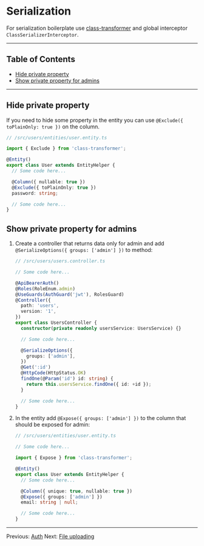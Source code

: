 # Serialization

For serialization boilerplate use [class-transformer](https://www.npmjs.com/package/class-transformer) and global interceptor `ClassSerializerInterceptor`.

---

## Table of Contents

- [Hide private property](#hide-private-property)
- [Show private property for admins](#show-private-property-for-admins)

---

## Hide private property

If you need to hide some property in the entity you can use `@Exclude({ toPlainOnly: true })` on the column.

```ts
// /src/users/entities/user.entity.ts

import { Exclude } from 'class-transformer';

@Entity()
export class User extends EntityHelper {
  // Some code here...

  @Column({ nullable: true })
  @Exclude({ toPlainOnly: true })
  password: string;

  // Some code here...
}

```

## Show private property for admins

1. Create a controller that returns data only for admin and add `@SerializeOptions({ groups: ['admin'] })` to method:

    ```ts
    // /src/users/users.controller.ts

    // Some code here...

    @ApiBearerAuth()
    @Roles(RoleEnum.admin)
    @UseGuards(AuthGuard('jwt'), RolesGuard)
    @Controller({
      path: 'users',
      version: '1',
    })
    export class UsersController {
      constructor(private readonly usersService: UsersService) {}

      // Some code here...

      @SerializeOptions({
        groups: ['admin'],
      })
      @Get(':id')
      @HttpCode(HttpStatus.OK)
      findOne(@Param('id') id: string) {
        return this.usersService.findOne({ id: +id });
      }

      // Some code here...
    }
    ```

1. In the entity add `@Expose({ groups: ['admin'] })` to the column that should be exposed for admin:

    ```ts
    // /src/users/entities/user.entity.ts
    
    // Some code here...

    import { Expose } from 'class-transformer';

    @Entity()
    export class User extends EntityHelper {
      // Some code here...

      @Column({ unique: true, nullable: true })
      @Expose({ groups: ['admin'] })
      email: string | null;

      // Some code here...
    }
    ```

---

Previous: [Auth](auth.md)
Next: [File uploading](file-uploading.md)
